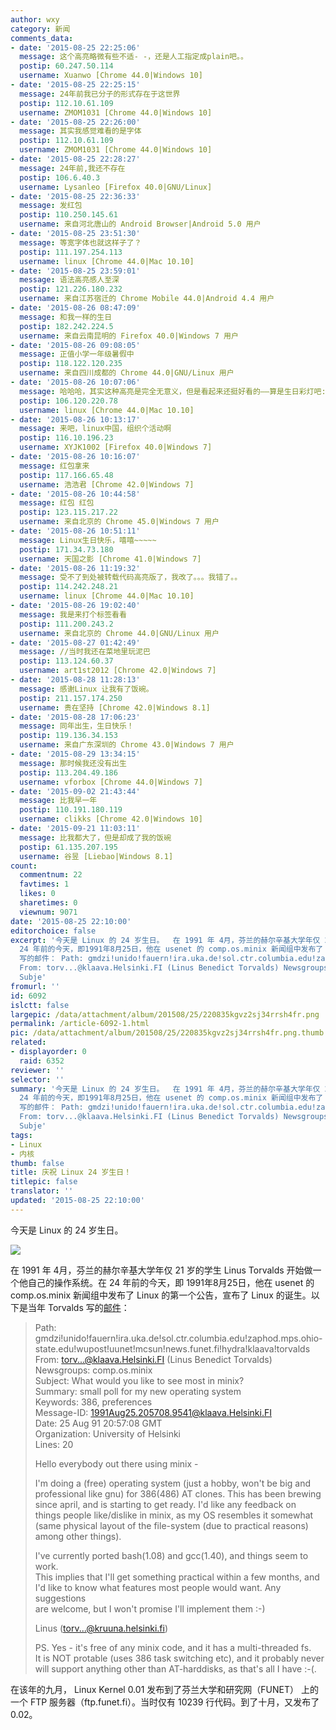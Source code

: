 ```yaml
---
author: wxy
category: 新闻
comments_data:
- date: '2015-08-25 22:25:06'
  message: 这个高亮略微有些不适- -，还是人工指定成plain吧。。
  postip: 60.247.50.114
  username: Xuanwo [Chrome 44.0|Windows 10]
- date: '2015-08-25 22:25:15'
  message: 24年前我已分子的形式存在于这世界
  postip: 112.10.61.109
  username: ZMOM1031 [Chrome 44.0|Windows 10]
- date: '2015-08-25 22:26:00'
  message: 其实我感觉难看的是字体
  postip: 112.10.61.109
  username: ZMOM1031 [Chrome 44.0|Windows 10]
- date: '2015-08-25 22:28:27'
  message: 24年前,我还不存在
  postip: 106.6.40.3
  username: Lysanleo [Firefox 40.0|GNU/Linux]
- date: '2015-08-25 22:36:33'
  message: 发红包
  postip: 110.250.145.61
  username: 来自河北唐山的 Android Browser|Android 5.0 用户
- date: '2015-08-25 23:51:30'
  message: 等宽字体也就这样子了？
  postip: 111.197.254.113
  username: linux [Chrome 44.0|Mac 10.10]
- date: '2015-08-25 23:59:01'
  message: 语法高亮感人至深
  postip: 121.226.180.232
  username: 来自江苏宿迁的 Chrome Mobile 44.0|Android 4.4 用户
- date: '2015-08-26 08:47:09'
  message: 和我一样的生日
  postip: 182.242.224.5
  username: 来自云南昆明的 Firefox 40.0|Windows 7 用户
- date: '2015-08-26 09:08:05'
  message: 正值小学一年级暑假中
  postip: 118.122.120.235
  username: 来自四川成都的 Chrome 44.0|GNU/Linux 用户
- date: '2015-08-26 10:07:06'
  message: 哈哈哈，其实这种高亮是完全无意义，但是看起来还挺好看的——算是生日彩灯吧:D
  postip: 106.120.220.78
  username: linux [Chrome 44.0|Mac 10.10]
- date: '2015-08-26 10:13:17'
  message: 来吧，linux中国，组织个活动啊
  postip: 116.10.196.23
  username: XYJK1002 [Firefox 40.0|Windows 7]
- date: '2015-08-26 10:16:07'
  message: 红包拿来
  postip: 117.166.65.48
  username: 浩浩君 [Chrome 42.0|Windows 7]
- date: '2015-08-26 10:44:58'
  message: 红包 红包
  postip: 123.115.217.22
  username: 来自北京的 Chrome 45.0|Windows 7 用户
- date: '2015-08-26 10:51:11'
  message: Linux生日快乐，嘻嘻~~~~~
  postip: 171.34.73.180
  username: 天国之影 [Chrome 41.0|Windows 7]
- date: '2015-08-26 11:19:32'
  message: 受不了到处被转载代码高亮版了，我改了。。。我错了。。
  postip: 114.242.248.21
  username: linux [Chrome 44.0|Mac 10.10]
- date: '2015-08-26 19:02:40'
  message: 我是来打个标签看看
  postip: 111.200.243.2
  username: 来自北京的 Chrome 44.0|GNU/Linux 用户
- date: '2015-08-27 01:42:49'
  message: //当时我还在菜地里玩泥巴
  postip: 113.124.60.37
  username: art1st2012 [Chrome 42.0|Windows 7]
- date: '2015-08-28 11:28:13'
  message: 感谢Linux 让我有了饭碗。
  postip: 211.157.174.250
  username: 贵在坚持 [Chrome 42.0|Windows 8.1]
- date: '2015-08-28 17:06:23'
  message: 同年出生，生日快乐！
  postip: 119.136.34.153
  username: 来自广东深圳的 Chrome 43.0|Windows 7 用户
- date: '2015-08-29 13:34:15'
  message: 那时候我还没有出生
  postip: 113.204.49.186
  username: vforbox [Chrome 44.0|Windows 7]
- date: '2015-09-02 21:43:44'
  message: 比我早一年
  postip: 110.191.180.119
  username: clikks [Chrome 42.0|Windows 10]
- date: '2015-09-21 11:03:11'
  message: 比我都大了，但是却成了我的饭碗
  postip: 61.135.207.195
  username: 谷昱 [Liebao|Windows 8.1]
count:
  commentnum: 22
  favtimes: 1
  likes: 0
  sharetimes: 0
  viewnum: 9071
date: '2015-08-25 22:10:00'
editorchoice: false
excerpt: '今天是 Linux 的 24 岁生日。  在 1991 年 4月，芬兰的赫尔辛基大学年仅 21 岁的学生Linus Torvalds 开始做一个他自己的操作系统。在
  24 年前的今天，即1991年8月25日，他在 usenet 的 comp.os.minix 新闻组中发布了 Linux 的第一个公告，宣布了 Linux 的诞生。以下是当年Torvalds
  写的邮件： Path: gmdzi!unido!fauern!ira.uka.de!sol.ctr.columbia.edu!zaphod.mps.ohio-state.edu!wupost!uunet!mcsun!news.funet.fi!hydra!klaava!torvalds
  From: torv...@klaava.Helsinki.FI (Linus Benedict Torvalds) Newsgroups: comp.os.minix
  Subje'
fromurl: ''
id: 6092
islctt: false
largepic: /data/attachment/album/201508/25/220835kgvz2sj34rrsh4fr.png
permalink: /article-6092-1.html
pic: /data/attachment/album/201508/25/220835kgvz2sj34rrsh4fr.png.thumb.jpg
related:
- displayorder: 0
  raid: 6352
reviewer: ''
selector: ''
summary: '今天是 Linux 的 24 岁生日。  在 1991 年 4月，芬兰的赫尔辛基大学年仅 21 岁的学生Linus Torvalds 开始做一个他自己的操作系统。在
  24 年前的今天，即1991年8月25日，他在 usenet 的 comp.os.minix 新闻组中发布了 Linux 的第一个公告，宣布了 Linux 的诞生。以下是当年Torvalds
  写的邮件： Path: gmdzi!unido!fauern!ira.uka.de!sol.ctr.columbia.edu!zaphod.mps.ohio-state.edu!wupost!uunet!mcsun!news.funet.fi!hydra!klaava!torvalds
  From: torv...@klaava.Helsinki.FI (Linus Benedict Torvalds) Newsgroups: comp.os.minix
  Subje'
tags:
- Linux
- 内核
thumb: false
title: 庆祝 Linux 24 岁生日！
titlepic: false
translator: ''
updated: '2015-08-25 22:10:00'
---
```


今天是 Linux 的 24 岁生日。


![](/data/attachment/album/201508/25/220835kgvz2sj34rrsh4fr.png)


在 1991 年 4月，芬兰的赫尔辛基大学年仅 21 岁的学生 Linus Torvalds 开始做一个他自己的操作系统。在 24 年前的今天，即 1991年8月25日，他在 usenet 的 comp.os.minix 新闻组中发布了 Linux 的第一个公告，宣布了 Linux 的诞生。以下是当年 Torvalds 写的[邮件](https://groups.google.com/forum/#!original/comp.os.minix/dlNtH7RRrGA/SwRavCzVE7gJ)：



> 
> Path: gmdzi!unido!fauern!ira.uka.de!sol.ctr.columbia.edu!zaphod.mps.ohio-state.edu!wupost!uunet!mcsun!news.funet.fi!hydra!klaava!torvalds  
> From: torv...@klaava.Helsinki.FI (Linus Benedict Torvalds)  
> Newsgroups: comp.os.minix  
> Subject: What would you like to see most in minix?  
> Summary: small poll for my new operating system  
> Keywords: 386, preferences  
> Message-ID: <1991Aug25.205708.9541@klaava.Helsinki.FI>  
> Date: 25 Aug 91 20:57:08 GMT  
> Organization: University of Helsinki  
> Lines: 20
> 
> 
>   
> Hello everybody out there using minix -
> 
> 
> I'm doing a (free) operating system (just a hobby, won't be big and  
> professional like gnu) for 386(486) AT clones. This has been brewing  
> since april, and is starting to get ready. I'd like any feedback on  
> things people like/dislike in minix, as my OS resembles it somewhat  
> (same physical layout of the file-system (due to practical reasons)  
> among other things).
> 
> 
> I've currently ported bash(1.08) and gcc(1.40), and things seem to work.   
> This implies that I'll get something practical within a few months, and  
> I'd like to know what features most people would want. Any suggestions  
> are welcome, but I won't promise I'll implement them :-)
> 
> 
> Linus (torv...@kruuna.helsinki.fi)
> 
> 
> PS. Yes - it's free of any minix code, and it has a multi-threaded fs.   
> It is NOT protable (uses 386 task switching etc), and it probably never  
> will support anything other than AT-harddisks, as that's all I have :-(.
> 
> 
> 


在该年的九月， Linux Kernel 0.01 发布到了芬兰大学和研究网（FUNET） 上的一个 FTP 服务器（ftp.funet.fi）。当时仅有 10239 行代码。到了十月，又发布了 0.02。